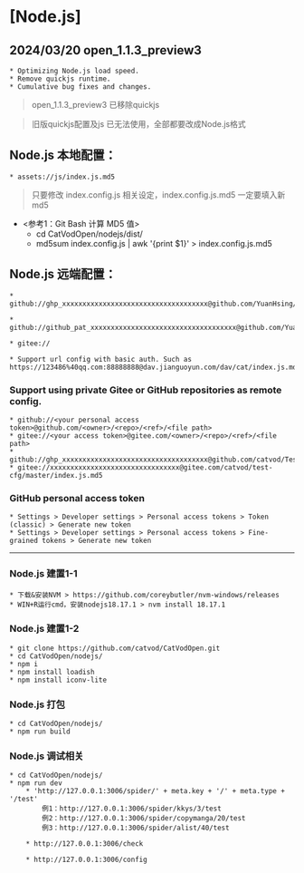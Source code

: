 # [Node.js]
## 2024/03/20 open_1.1.3_preview3
    * Optimizing Node.js load speed.
    * Remove quickjs runtime.
    * Cumulative bug fixes and changes.
> open_1.1.3_preview3 已移除quickjs

> 旧版quickjs配置及js 已无法使用，全部都要改成Node.js格式

## Node.js 本地配置：
    * assets://js/index.js.md5

> 只要修改 index.config.js 相关设定，index.config.js.md5 一定要填入新md5

* <参考1：Git Bash 计算 MD5 值>
    * cd CatVodOpen/nodejs/dist/
    * md5sum index.config.js | awk '{print $1}' > index.config.js.md5

## Node.js 远端配置：
    * github://ghp_xxxxxxxxxxxxxxxxxxxxxxxxxxxxxxxxxxxx@github.com/YuanHsing/CatVodOpen/main/js/index.js.md5

    * github://github_pat_xxxxxxxxxxxxxxxxxxxxxxxxxxxxxxxxxxxx@github.com/YuanHsing/CatVodOpen/main/js/index.js.md5

    * gitee://

    * Support url config with basic auth. Such as
    https://123486%40qq.com:88888888@dav.jianguoyun.com/dav/cat/index.js.md5

### Support using private Gitee or GitHub repositories as remote config.
    * github://<your personal access token>@github.com/<owner>/<repo>/<ref>/<file path>
    * gitee://<your access token>@gitee.com/<owner>/<repo>/<ref>/<file path>
    * github://ghp_xxxxxxxxxxxxxxxxxxxxxxxxxxxxxxxxxxxx@github.com/catvod/TestCfg/main/index.js.md5
    * gitee://xxxxxxxxxxxxxxxxxxxxxxxxxxxxxxxx@gitee.com/catvod/test-cfg/master/index.js.md5

### GitHub personal access token
    * Settings > Developer settings > Personal access tokens > Token (classic) > Generate new token
    * Settings > Developer settings > Personal access tokens > Fine-grained tokens > Generate new token

---

### Node.js 建置1-1
    * 下载&安装NVM > https://github.com/coreybutler/nvm-windows/releases
    * WIN+R运行cmd，安装nodejs18.17.1 > nvm install 18.17.1
    
### Node.js 建置1-2
    * git clone https://github.com/catvod/CatVodOpen.git
    * cd CatVodOpen/nodejs/
    * npm i
    * npm install loadish
    * npm install iconv-lite

### Node.js 打包
    * cd CatVodOpen/nodejs/
    * npm run build

### Node.js 调试相关
    * cd CatVodOpen/nodejs/
    * npm run dev
        * 'http://127.0.0.1:3006/spider/' + meta.key + '/' + meta.type + '/test'
            例1：http://127.0.0.1:3006/spider/kkys/3/test
            例2：http://127.0.0.1:3006/spider/copymanga/20/test
            例3：http://127.0.0.1:3006/spider/alist/40/test

        * http://127.0.0.1:3006/check

        * http://127.0.0.1:3006/config